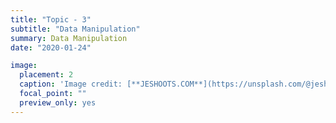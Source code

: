 ```yaml
---
title: "Topic - 3"
subtitle: "Data Manipulation"
summary: Data Manipulation
date: "2020-01-24"

image:
  placement: 2
  caption: 'Image credit: [**JESHOOTS.COM**](https://unsplash.com/@jeshoots) on Unsplash'
  focal_point: ""
  preview_only: yes
---
```

